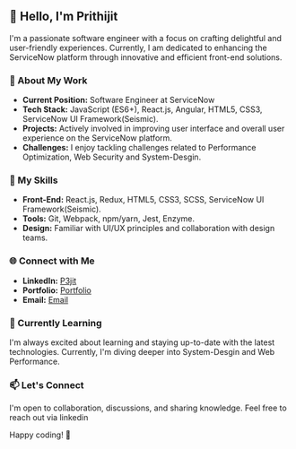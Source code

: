 ## 👋 Hello, I'm Prithijit

I'm a passionate software engineer with a focus on crafting delightful and user-friendly experiences. Currently, I am dedicated to enhancing the ServiceNow platform through innovative and efficient front-end solutions.

### 💼 About My Work

- **Current Position:** Software Engineer at ServiceNow
- **Tech Stack:** JavaScript (ES6+), React.js, Angular, HTML5, CSS3, ServiceNow UI Framework(Seismic).
- **Projects:** Actively involved in  improving user interface and overall user experience on the ServiceNow platform.
- **Challenges:** I enjoy tackling challenges related to Performance Optimization, Web Security and System-Desgin.

### 🚀 My Skills

- **Front-End:** React.js, Redux, HTML5, CSS3, SCSS, ServiceNow UI Framework(Seismic).
- **Tools:** Git, Webpack, npm/yarn, Jest, Enzyme.
- **Design:** Familiar with UI/UX principles and collaboration with design teams.

### 🌐 Connect with Me

- **LinkedIn:** [P3jit](https://www.linkedin.com/in/p3jit)
- **Portfolio:** [Portfolio](https://p3jit.vercel.app/)
- **Email:** [Email](mailto:prithi.das.007@gmail.com)

### 🌱 Currently Learning

I'm always excited about learning and staying up-to-date with the latest technologies. Currently, I'm diving deeper into System-Desgin and Web Performance.

### 📫 Let's Connect

I'm open to collaboration, discussions, and sharing knowledge. Feel free to reach out via linkedin

Happy coding! 🚀
